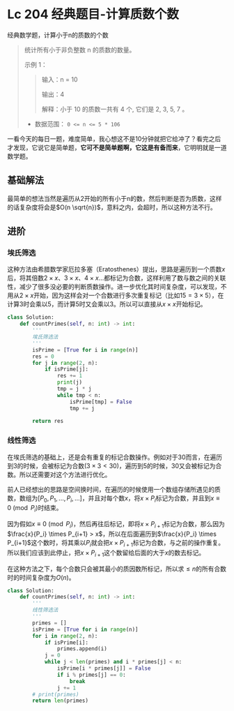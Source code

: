 # Lc 204 经典题目-计算质数个数


经典数学题，计算小于n的质数的个数

<!-- more -->

> 统计所有小于非负整数 n 的质数的数量。
>
> 示例 1：
>
> > 输入：n = 10
> >
> > 输出：4
> >
> > 解释：小于 10 的质数一共有 4 个, 它们是 2, 3, 5, 7 。
>
> - 数据范围： `0 <= n <= 5 * 106`


一看今天的每日一题，难度简单，我心想这不是10分钟就把它给冲了？看完之后才发现，它说它是简单题，**它可不是简单题啊，它这是有备而来**，它明明就是一道数学题。

## 基础解法

最简单的想法当然是遍历从2开始的所有小于n的数，然后判断是否为质数，这样的话复杂度将会是$O(n \sqrt{n})$，意料之内，会超时，所以这种方法不行。

## 进阶

### 埃氏筛选
这种方法由希腊数学家厄拉多塞（Eratosthenes）提出，思路是遍历到一个质数$x$后，将其倍数$2\times x$、$3\times x$、$4\times x$...都标记为合数，这样利用了数与数之间的关联性，减少了很多没必要的判断质数操作。进一步优化其时间复杂度，可以发现，不用从$2\times x$开始，因为这样会对一个合数进行多次重复标记（比如$15 = 3\times 5$），在计算3时会乘以5，而计算5时又会乘以3。所以可以直接从$x\times x$开始标记。

```python
class Solution:
    def countPrimes(self, n: int) -> int:
        '''
        埃氏筛选法
        '''
        isPrime = [True for i in range(n)]
        res = 0
        for j in range(2, n):
            if isPrime[j]:
                res += 1
                print(j)
                tmp = j * j
                while tmp < n:
                    isPrime[tmp] = False
                    tmp += j
        
        return res
```

### 线性筛选
在埃氏筛选的基础上，还是会有重复的标记合数操作。例如对于30而言，在遍历到3的时候，会被标记为合数($3\times 3 < 30$)，遍历到5的时候，30又会被标记为合数。所以还需要对这个方法进行优化。

前人已经想出的思路是空间换时间，在遍历的时候使用一个数组存储所遇见的质数，数组为\[$P_0, P_1, ..., P_i, ...$\]，并且对每个数$x$，将$x\times P_i$标记为合数，并且到$x\equiv 0 \pmod {P_i}$时结束。

因为假如$x \equiv 0 \pmod {P_i}$，然后再往后标记，即将$x \times P_{i+1}$标记为合数，那么因为$\frac{x}{P_i} \times P_{i+1} > x$，所以在后面遍历到$\frac{x}{P_i} \times P_{i+1}$这个数时，将其乘以$P_{i}$就会把$x \times P_{i+1}$标记为合数，与之前的操作重复。所以我们应该到此停止，把$x \times P_{i+1}$这个数留给后面的大于$x$的数去标记。

在这种方法之下，每个合数只会被其最小的质因数所标记，所以求$\leq n$的所有合数时的时间复杂度为$O(n)$。

```python
class Solution:
    def countPrimes(self, n: int) -> int:
        '''
        线性筛选法
        '''
        primes = []
        isPrime = [True for i in range(n)]
        for i in range(2, n):
            if isPrime[i]:
                primes.append(i)
            j = 0
            while j < len(primes) and i * primes[j] < n:
                isPrime[i * primes[j]] = False
                if i % primes[j] == 0:
                    break                
                j += 1
        # print(primes)
        return len(primes)
```

